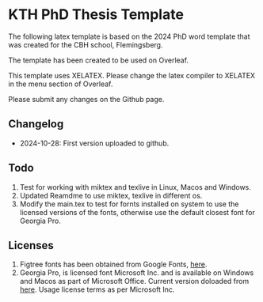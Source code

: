 # KTH PhD Thesis Template

The following latex template is based on the 2024 PhD word template that was created for the CBH school, Flemingsberg. 

The template has been created to be used on Overleaf.

This template uses XELATEX. Please change the latex compiler to XELATEX in the menu section of Overleaf.

Please submit any changes on the Github page. 

## Changelog
- 2024-10-28: First version uploaded to github.

## Todo
1. Test for working with miktex and texlive in Linux, Macos and Windows.
2. Updated Reamdme to use miktex, texlive in different os.
3. Modify the main.tex to test for fornts installed on system to use the licensed versions of the fonts, otherwise use the default closest font for Georgia Pro.

## Licenses
1. Figtree fonts has been obtained from Google Fonts, [here](https://fonts.google.com/specimen/Figtree).
2. Georgia Pro, is licensed font Microsoft Inc. and is available on Windows and Macos as part of Microsoft Office. Current version doloaded from [here](https://online-fonts.com/fonts/georgia-pro). Usage license terms as per Microsoft Inc.
